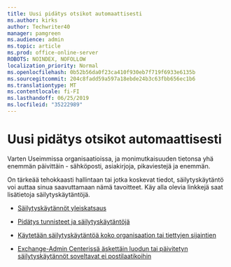 ```yaml
---
title: Uusi pidätys otsikot automaattisesti
ms.author: kirks
author: Techwriter40
manager: pamgreen
ms.audience: admin
ms.topic: article
ms.prod: office-online-server
ROBOTS: NOINDEX, NOFOLLOW
localization_priority: Normal
ms.openlocfilehash: 0b52b56da0f23ca410f930eb7f719f6933e6135b
ms.sourcegitcommit: 204c8fadd59a597a18ebde24b3c63fbb656ec1b6
ms.translationtype: MT
ms.contentlocale: fi-FI
ms.lasthandoff: 06/25/2019
ms.locfileid: "35222989"
---
```

# <a name="new-retention-labels-created-automatically"></a>Uusi pidätys otsikot automaattisesti

Varten Useimmissa organisaatioissa, ja monimutkaisuuden tietonsa yhä enemmän päivittäin - sähköposti, asiakirjoja, pikaviestejä ja enemmän.

On tärkeää tehokkaasti hallintaan tai jotka koskevat tiedot, säilytyskäytäntö voi auttaa sinua saavuttamaan nämä tavoitteet. Käy alla olevia linkkejä saat lisätietoja säilytyskäytäntöjä.

- [Säilytyskäytännöt yleiskatsaus](https://docs.microsoft.com/office365/securitycompliance/retention-policies)

- [Pidätys tunnisteet ja säilytyskäytäntöjä](https://docs.microsoft.com/exchange/security-and-compliance/messaging-records-management/retention-tags-and-policies)

- [Käytetään säilytyskäytäntöä koko organisaation tai tiettyjen sijaintien](https://docs.microsoft.com/office365/securitycompliance/retention-policies#applying-a-retention-policy-to-an-entire-organization-or-specific-locations)

- [Exchange-Admin Centerissä äskettäin luodun tai päivitetyn säilytyskäytännöt soveltavat ei postilaatikoihin](https://docs.microsoft.com/alchemyinsights/retention-policies-in-exchange-admin-center-not-working)

